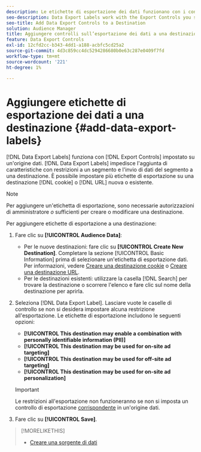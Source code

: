 ```yaml
---
description: Le etichette di esportazione dei dati funzionano con i controlli di esportazione impostati su un'origine dati. Le etichette di esportazione dei dati impediscono l’aggiunta di caratteristiche soggette a restrizioni a un segmento e l’invio di dati del segmento a una destinazione. Puoi impostare più etichette di esportazione su un cookie o una destinazione URL nuova o esistente.
seo-description: Data Export Labels work with the Export Controls you set on a data source. Data Export Labels prevent you from adding restricted traits to a segment and from sending segment data to a destination. You can set multiple export labels to a new or existing cookie or URL destination.
seo-title: Add Data Export Controls to a Destination
solution: Audience Manager
title: Aggiungere controlli sull’esportazione dei dati a una destinazione
feature: Data Export Controls
exl-id: 12cfd2cc-b343-4dd1-a188-acbfc5cd25a2
source-git-commit: 4d3c859cc4dc5294286680b0e63c287e0409f7fd
workflow-type: tm+mt
source-wordcount: '221'
ht-degree: 1%

---
```


# Aggiungere etichette di esportazione dei dati a una destinazione {#add-data-export-labels}

[!DNL Data Export Labels] funziona con [!DNL Export Controls] impostato su un&#39;origine dati. [!DNL Data Export Labels] impedisce l&#39;aggiunta di caratteristiche con restrizioni a un segmento e l&#39;invio di dati del segmento a una destinazione. È possibile impostare più etichette di esportazione su una destinazione [!DNL cookie] o [!DNL URL] nuova o esistente.

>[!NOTE]
>
>Per aggiungere un&#39;etichetta di esportazione, sono necessarie autorizzazioni di amministratore *o* sufficienti per creare o modificare una destinazione.

<!-- t_export_labels.xml -->

Per aggiungere etichette di esportazione a una destinazione:

1. Fare clic su **[!UICONTROL Audience Data]**:
   * Per le nuove destinazioni: fare clic su **[!UICONTROL Create New Destination]**. Completare la sezione [!UICONTROL Basic Information] prima di selezionare un&#39;etichetta di esportazione dati. Per informazioni, vedere [Creare una destinazione cookie](../../features/destinations/create-cookie-destination.md) o [Creare una destinazione URL](../../features/destinations/create-url-destination.md).
   * Per le destinazioni esistenti: utilizzare la casella [!DNL Search] per trovare la destinazione o scorrere l&#39;elenco e fare clic sul nome della destinazione per aprirla.
1. Seleziona [!DNL Data Export Label]. Lasciare vuote le caselle di controllo se non si desidera impostare alcuna restrizione all&#39;esportazione. Le etichette di esportazione includono le seguenti opzioni:
   * **[!UICONTROL This destination may enable a combination with personally identifiable information (PII)]**
   * **[!UICONTROL This destination may be used for on-site ad targeting]**
   * **[!UICONTROL This destination may be used for off-site ad targeting]**
   * **[!UICONTROL This destination may be used for on-site ad personalization]**

   >[!IMPORTANT]
   >
   >Le restrizioni all&#39;esportazione non funzioneranno se non si imposta un controllo di esportazione [corrispondente](../../features/data-export-controls.md) in un&#39;origine dati.
1. Fare clic su **[!UICONTROL Save]**.

>[!MORELIKETHIS]
>
>* [Creare una sorgente di dati](../../features/manage-datasources.md#create-data-source)
